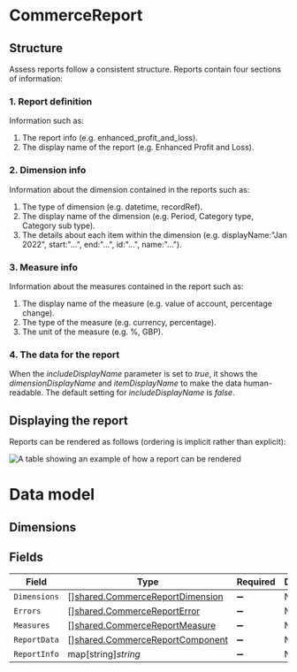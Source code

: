 # CommerceReport

## Structure

Assess reports follow a consistent structure. Reports contain four sections of information:

### 1. Report definition

Information such as:

  1. The report info (e.g. enhanced_profit_and_loss).
  2. The display name of the report (e.g. Enhanced Profit and Loss).
  
### 2. Dimension info

Information about the dimension contained in the reports such as:

  1. The type of dimension (e.g. datetime, recordRef).
  2. The display name of the dimension (e.g. Period, Category type, Category sub type).
  3. The details about each item within the dimension (e.g. displayName:"Jan 2022", start:"...", end:"...", id:"...", name:"...").

### 3. Measure info

Information about the measures contained in the report such as:

  1. The display name of the measure (e.g. value of account, percentage change).
  2. The type of the measure (e.g. currency, percentage).
  3. The unit of the measure (e.g. %, GBP).
  
### 4. The data for the report

When the *includeDisplayName* parameter is set to *true*, it shows the *dimensionDisplayName* and *itemDisplayName* to make the data human-readable. The default setting for *includeDisplayName* is *false*.


## Displaying the report

Reports can be rendered as follows (ordering is implicit rather than explicit):

![A table showing an example of how a report can be rendered](https://files.readme.io/1fa20ca-Report1.png)

# Data model

## Dimensions


## Fields

| Field                                                                                     | Type                                                                                      | Required                                                                                  | Description                                                                               |
| ----------------------------------------------------------------------------------------- | ----------------------------------------------------------------------------------------- | ----------------------------------------------------------------------------------------- | ----------------------------------------------------------------------------------------- |
| `Dimensions`                                                                              | [][shared.CommerceReportDimension](../../../pkg/models/shared/commercereportdimension.md) | :heavy_minus_sign:                                                                        | N/A                                                                                       |
| `Errors`                                                                                  | [][shared.CommerceReportError](../../../pkg/models/shared/commercereporterror.md)         | :heavy_minus_sign:                                                                        | N/A                                                                                       |
| `Measures`                                                                                | [][shared.CommerceReportMeasure](../../../pkg/models/shared/commercereportmeasure.md)     | :heavy_minus_sign:                                                                        | N/A                                                                                       |
| `ReportData`                                                                              | [][shared.CommerceReportComponent](../../../pkg/models/shared/commercereportcomponent.md) | :heavy_minus_sign:                                                                        | N/A                                                                                       |
| `ReportInfo`                                                                              | map[string]*string*                                                                       | :heavy_minus_sign:                                                                        | N/A                                                                                       |